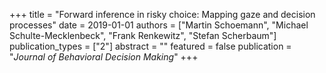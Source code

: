 +++
title = "Forward inference in risky choice: Mapping gaze and decision processes"
date = 2019-01-01
authors = ["Martin Schoemann", "Michael Schulte-Mecklenbeck", "Frank Renkewitz", "Stefan Scherbaum"]
publication_types = ["2"]
abstract = ""
featured = false
publication = "*Journal of Behavioral Decision Making*"
+++

